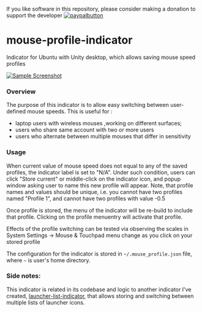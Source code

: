 If you like software in this repository, please consider making a donation to support the developer
[![paypalbutton](https://www.paypal.com/en_US/i/btn/btn_donate_LG.gif)](https://www.paypal.com/cgi-bin/webscr?cmd=_s-xclick&hosted_button_id=CB9L72S9LEF66)

# mouse-profile-indicator
Indicator for Ubuntu with Unity desktop, which allows saving mouse speed profiles

[![Sample Screenshot](http://i.imgur.com/GbZSJau.png)](http://i.imgur.com/GbZSJau.png)

### Overview

The purpose of this indicator is to allow  easy switching between user-defined mouse speeds. This is useful for :

* laptop users with wireless mouses ,working on different surfaces; 
* users who share same account with two or more users 
* users who alternate between multiple mouses that differ in sensitivity

### Usage
When current value of mouse speed does not equal to any of the saved profiles, the indicator label is set to "N/A". Under such condition, users can click "Store current" or middle-click on the indicator icon, and popup window asking user to name this new profile will appear. Note, that profile names and values should be unique, i.e. you cannot have two profiles named "Profile 1", and cannot have two profiles with value -0.5

Once profile is stored, the menu of the indicator will be re-build to include that profile. Clicking on the profile menuentry will activate that profile.

Effects of the profile switching can be tested via observing the scales in System Settings -> Mouse & Touchpad menu change as you click on your stored profile

The configuration for the indicator is stored in `~/.mouse_profile.json` file, where `~` is user's home directory.

### Side notes:

This indicator is related in its codebase and logic to another indicator I've created, [launcher-list-indicator](https://github.com/SergKolo/launcher-list-indicator), that allows storing and switching between multiple lists of launcher icons.

